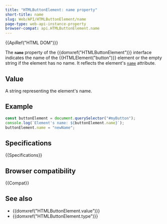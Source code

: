 ```yaml
---
title: "HTMLButtonElement: name property"
short-title: name
slug: Web/API/HTMLButtonElement/name
page-type: web-api-instance-property
browser-compat: api.HTMLButtonElement.name
---
```


{{ApiRef("HTML DOM")}}

The **`name`** property of the {{domxref("HTMLButtonElement")}} interface indicates the name of the {{HTMLElement("button")}} element or the empty string if the element has no name. It reflects the element's [`name`](/en-US/docs/Web/HTML/Reference/Elements/button#name) attribute.

## Value

A string representing the element's name.

## Example

```js
const buttonElement = document.querySelector("#myButton");
console.log(`Element's name: ${buttonElement.name}`);
buttonElement.name = "newName";
```

## Specifications

{{Specifications}}

## Browser compatibility

{{Compat}}

## See also

- {{domxref("HTMLButtonElement.value")}}
- {{domxref("HTMLButtonElement.type")}}

